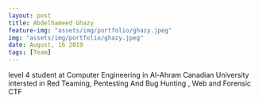 ```yaml
---
layout: post
title: Abdelhameed Ghazy
feature-img: "assets/img/portfolio/ghazy.jpeg"
img: "assets/img/portfolio/ghazy.jpeg"
date: August, 16 2019
tags: [Team]
---
```


<p style ="aling-txt:center; text-size:50">
 level 4 student at Computer Engineering in Al-Ahram Canadian University
 intersted in Red Teaming, Pentesting And Bug Hunting , Web and Forensic CTF
</p>
